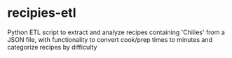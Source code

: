 # recipies-etl
Python ETL script to extract and analyze recipes containing 'Chilies' from a JSON file, with functionality to convert cook/prep times to minutes and categorize recipes by difficulty
